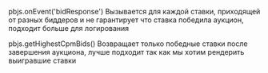 pbjs.onEvent('bidResponse') Вызывается для каждой ставки, приходящей от разных биддеров и не гарантирует что ставка победила аукцион, подходит больше для логирования    

pbjs.getHighestCpmBids() Возвращает только победные ставки после завершения аукциона, лучше подходит так как мы хотим рендерить выигравшие ставки
